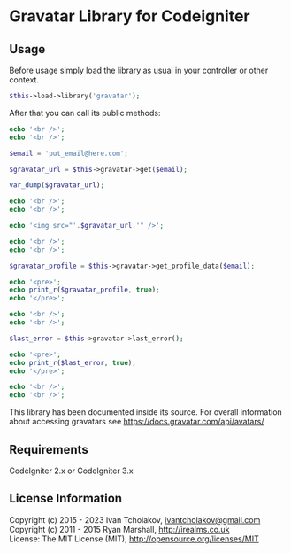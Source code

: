 Gravatar Library for Codeigniter
================================

Usage
-----

Before usage simply load the library as usual in your controller or other context.

```php
$this->load->library('gravatar');
```

After that you can call its public methods:

```php
echo '<br />';
echo '<br />';

$email = 'put_email@here.com';

$gravatar_url = $this->gravatar->get($email);

var_dump($gravatar_url);

echo '<br />';
echo '<br />';

echo '<img src="'.$gravatar_url.'" />';

echo '<br />';
echo '<br />';

$gravatar_profile = $this->gravatar->get_profile_data($email);

echo '<pre>';
echo print_r($gravatar_profile, true);
echo '</pre>';

echo '<br />';
echo '<br />';

$last_error = $this->gravatar->last_error();

echo '<pre>';
echo print_r($last_error, true);
echo '</pre>';

echo '<br />';
echo '<br />';
```

This library has been documented inside its source. For overall information about accessing gravatars see https://docs.gravatar.com/api/avatars/

Requirements
------------

CodeIgniter 2.x or CodeIgniter 3.x

License Information
-------------------

Copyright (c) 2015 - 2023 Ivan Tcholakov, ivantcholakov@gmail.com  
Copyright (c) 2011 - 2015 Ryan Marshall, http://irealms.co.uk  
License: The MIT License (MIT), http://opensource.org/licenses/MIT
